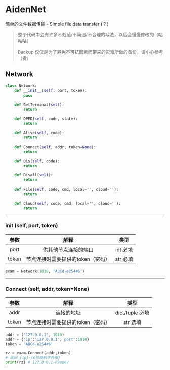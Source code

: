 # AidenNet
简单的文件数据传输 - Simple file data transfer  ( ? )

> 整个代码中会有许多不规范/不简洁/不合理的写法，以后会慢慢修改的（咕咕咕）
>
> Backup 仅仅是为了避免不可抗因素而带来的灾难所做的备份，请小心参考（雾）



## Network

```python
class Network:
    def __init__(self, port, token):
        pass
    
    def GetTerminal(self):
        return
    
    def OPED(self, code, state):
        return
    
    def Alive(self, code):
        return
    
    def Connect(self, addr, token=None):
        return
    
    def Dis(self, code):
        return
    
    def Disall(self):
        return
    
    def File(self, code, cmd, local='', cloud=''):
        return
    
    def Cloud(self, code, cmd, local='', cloud=''):
        return
```

------

### init (self, port, token)

| 参数  |               解释                |   类型   |
| :---: | :-------------------------------: | :------: |
| port  |       供其他节点连接的端口        | int 必填 |
| token | 节点连接时需要提供的token（密码） | str 必填 |

```python
exam = Network(1010, 'ABCd-e254#6')
```

------

### Connect (self, addr, token=None)

| 参数  |               解释                |      类型       |
| :---: | :-------------------------------: | :-------------: |
| addr  |            连接的地址             | dict/tuple 必填 |
| token | 节点连接时需要提供的token（密码） |    str 选填     |

```python
addr = ('127.0.0.1', 1010)
addr = {'ip':'127.0.0.1','port':1010}
token = 'ABCd-e254#6'

rz = exam.Connect(addr,token)
# 返回 {ip}-{6位随机字符串}
print(rz) # 127.0.0.1-F9mo6V
```

